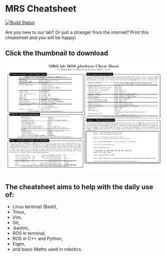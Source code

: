 # MRS Cheatsheet

[![Build Status](https://travis-ci.com/ctu-mrs/mrs_cheatsheet.svg?branch=master)](https://travis-ci.com/ctu-mrs/mrs_cheatsheet)

Are you new to our lab? Or just a stranger from the internet? Print this cheatsheet and you will be happy!

## Click the thumbnail to download

[![Cheatsheet PDF](https://github.com/ctu-mrs/mrs_cheatsheet/raw/gh-pages/thumbnail.jpg)](https://github.com/ctu-mrs/mrs_cheatsheet/raw/gh-pages/mrs_cheatsheet.pdf)

## The cheatsheet aims to help with the daily use of:
  * Linux terminal (Bash),
  * Tmux,
  * Vim,
  * Git,
  * .bashrc,
  * ROS in terminal,
  * ROS in C++ and Python,
  * Eigen,
  * and basic Maths used in robotics.
